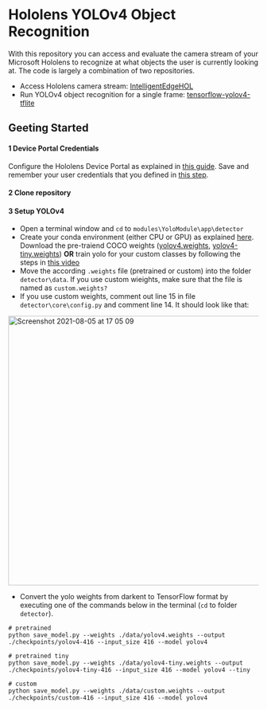 # Hololens YOLOv4 Object Recognition
With this repository you can access and evaluate the camera stream of your Microsoft Hololens to recognize at what objects the user is currently looking at. 
The code is largely a combination of two repositories.
- Access Hololens camera stream: [IntelligentEdgeHOL](https://github.com/Azure/IntelligentEdgeHOL)
- Run YOLOv4 object recognition for a single frame: [tensorflow-yolov4-tflite](https://github.com/theAIGuysCode/tensorflow-yolov4-tflite)

## Geeting Started

#### 1 Device Portal Credentials
Configure the Hololens Device Portal as explained in [this guide](https://docs.microsoft.com/en-us/windows/mixed-reality/develop/platform-capabilities-and-apis/using-the-windows-device-portal). Save and remember your user credentials that you defined in [this step](https://docs.microsoft.com/en-us/windows/mixed-reality/develop/platform-capabilities-and-apis/using-the-windows-device-portal#creating-a-username-and-password).

#### 2 Clone repository

#### 3 Setup YOLOv4
- Open a terminal window and `cd` to `modules\YoloModule\app\detector`
- Create your conda environment (either CPU or GPU) as explained [here](https://github.com/theAIGuysCode/tensorflow-yolov4-tflite#conda-recommended).  
Download the pre-traiend COCO weights ([yolov4.weights](https://drive.google.com/open?id=1cewMfusmPjYWbrnuJRuKhPMwRe_b9PaT), [yolov4-tiny.weights](https://github.com/AlexeyAB/darknet/releases/download/darknet_yolo_v4_pre/yolov4-tiny.weights)) __OR__ train yolo for your custom classes by following the steps in [this video](https://www.youtube.com/watch?v=mmj3nxGT2YQ) 
- Move the according `.weights` file (pretrained or custom) into the folder `detector\data`. If you use custom wieights, make sure that the file is named as `custom.weights?`
- If you use custom weights, comment out line 15 in file `detector\core\config.py` and comment line 14. It should look like that:  

<img width="541" alt="Screenshot 2021-08-05 at 17 05 09" src="https://user-images.githubusercontent.com/43849960/128373749-93844a5c-46dd-4f6c-90e9-1e20fde31e86.png">
  
- Convert the yolo weights from darkent to TensorFlow format by executing one of the commands below in the terminal (`cd` to folder `detector`).  
```
# pretrained
python save_model.py --weights ./data/yolov4.weights --output ./checkpoints/yolov4-416 --input_size 416 --model yolov4 

# pretrained tiny
python save_model.py --weights ./data/yolov4-tiny.weights --output ./checkpoints/yolov4-tiny-416 --input_size 416 --model yolov4 --tiny

# custom
python save_model.py --weights ./data/custom.weights --output ./checkpoints/custom-416 --input_size 416 --model yolov4 
